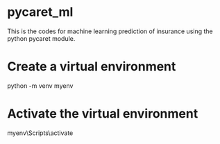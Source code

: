# pycaret_ml
This is the codes for machine learning prediction of insurance using the python pycaret module.

# Create a virtual environment 
python -m venv myenv

# Activate the virtual environment
myenv\Scripts\activate




